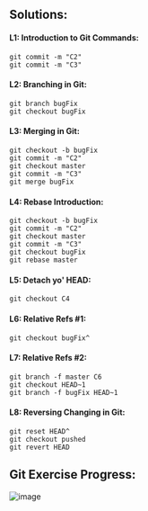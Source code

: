 ## Solutions:
#### L1: Introduction to Git Commands:
```
git commit -m "C2" 
git commit -m "C3" 
```

#### L2: Branching in Git: 
```
git branch bugFix 
git checkout bugFix 
```

#### L3: Merging in Git: 
```
git checkout -b bugFix
git commit -m "C2" 
git checkout master 
git commit -m "C3" 
git merge bugFix 
```

#### L4: Rebase Introduction: 
```
git checkout -b bugFix 
git commit -m "C2" 
git checkout master 
git commit -m "C3" 
git checkout bugFix 
git rebase master 
```

#### L5: Detach yo' HEAD: 
```
git checkout C4 
```

#### L6: Relative Refs #1: 
```
git checkout bugFix^ 
```

#### L7: Relative Refs #2: 
```
git branch -f master C6 
git checkout HEAD~1 
git branch -f bugFix HEAD~1 
```

#### L8: Reversing Changing in Git: 
```
git reset HEAD^ 
git checkout pushed 
git revert HEAD 
```

## Git Exercise Progress:

![image](https://dl.dropboxusercontent.com/s/x36xnkibp5eirnc/git_exercise.png?dl=0)

